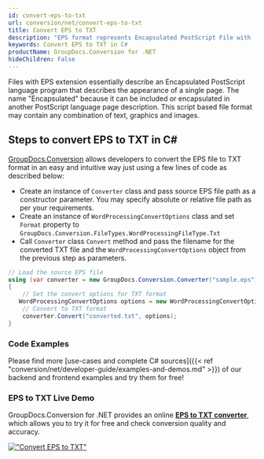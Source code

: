 ```yaml
---
id: convert-eps-to-txt
url: conversion/net/convert-eps-to-txt
title: Convert EPS to TXT
description: "EPS format represents Encapsulated PostScript File with .eps extension. Learn how to convert EPS to TXT file programmatically in C# language using GroupDocs.Conversion for .NET library."
keywords: Convert EPS to TXT in C#
productName: GroupDocs.Conversion for .NET
hideChildren: False
---
```


Files with EPS extension essentially describe an Encapsulated PostScript language program that describes the appearance of a single page. The name "Encapsulated" because it can be included or encapsulated in another PostScript language page description. This script based file format may contain any combination of text, graphics and images.

## Steps to convert EPS to TXT in C#

[GroupDocs.Conversion](https://products.groupdocs.com/conversion/net) allows developers to convert the EPS file to TXT format in an easy and intuitive way just using a few lines of code as described below:

* Create an instance of `Converter` class and pass source EPS file path as a constructor parameter. You may specify absolute or relative file path as per your requirements. 
* Create an instance of `WordProcessingConvertOptions` class and set `Format` property to `GroupDocs.Conversion.FileTypes.WordProcessingFileType.Txt`
* Call `Converter` class `Convert` method and pass the filename for the converted TXT file and the `WordProcessingConvertOptions` object from the previous step as parameters.

```csharp
// Load the source EPS file
using (var converter = new GroupDocs.Conversion.Converter("sample.eps"))
{
    // Set the convert options for TXT format
   WordProcessingConvertOptions options = new WordProcessingConvertOptions { Format = GroupDocs.Conversion.FileTypes.WordProcessingFileType.Txt };
    // Convert to TXT format
    converter.Convert("converted.txt", options);
}
```

### Code Examples

Please find more [use-cases and complete C# sources]({{< ref "conversion/net/developer-guide/examples-and-demos.md" >}}) of our backend and frontend examples and try them for free!

### EPS to TXT Live Demo

GroupDocs.Conversion for .NET provides an online [**EPS to TXT converter**](https://products.groupdocs.app/conversion/eps-to-txt), which allows you to try it for free and check conversion quality and accuracy.

[!["Convert EPS to TXT"](conversion/net/images/convert-to-txt/convert-eps-to-txt.png)](https://products.groupdocs.app/conversion/eps-to-txt)
